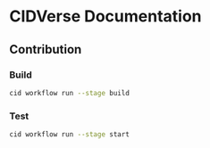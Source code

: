 # CIDVerse Documentation

## Contribution

### Build

```bash
cid workflow run --stage build
```

### Test

```bash
cid workflow run --stage start
```
